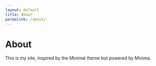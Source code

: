 ```yaml
---
layout: default
title: About
permalink: /about/
---
```


# About

This is my site, inspired by the Minimal theme but powered by Minima.
